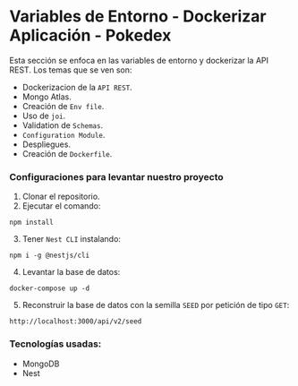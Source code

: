 # Variables de Entorno - Dockerizar Aplicación - Pokedex

Esta sección se enfoca en las variables de entorno y dockerizar la API REST. Los temas que se ven son:

- Dockerizacion de la `API REST`.
- Mongo Atlas.
- Creación de `Env file`.
- Uso de `joi`.
- Validation de `Schemas`.
- `Configuration Module`.
- Despliegues.
- Creación de `Dockerfile`.

### Configuraciones para levantar nuestro proyecto

1. Clonar el repositorio. 
2. Ejecutar el comando: 
```
npm install
```
3. Tener `Nest CLI` instalando: 
```
npm i -g @nestjs/cli
```
4. Levantar la base de datos: 
```
docker-compose up -d
```
5. Reconstruir la base de datos con la semilla `SEED` por petición de tipo `GET`:
```
http://localhost:3000/api/v2/seed
```

### Tecnologías usadas:
* MongoDB
* Nest